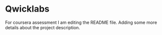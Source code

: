 # Qwicklabs
For coursera assessment
I am editing the README file. Adding some more details about the project description.
